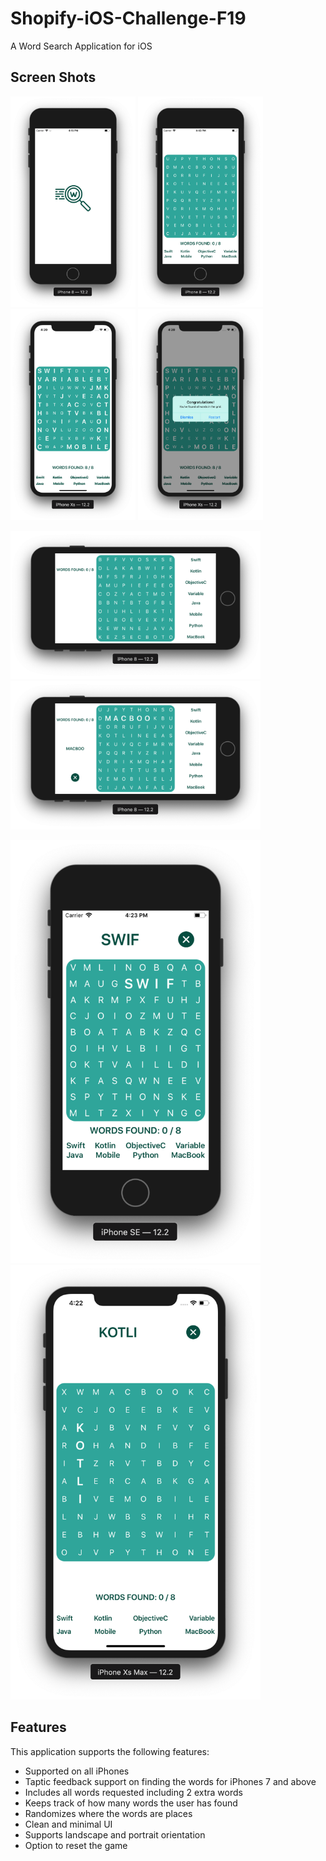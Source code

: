 # Shopify-iOS-Challenge-F19
A Word Search Application for iOS

## Screen Shots

<img src="https://github.com/adbht/Shopify-iOS-Challenge-F19/blob/master/Images/launchScreen.png" width="200" /> <img src="https://github.com/adbht/Shopify-iOS-Challenge-F19/blob/master/Images/noWordsFound.png" width="200" /> <img src="https://github.com/adbht/Shopify-iOS-Challenge-F19/blob/master/Images/allWordsFound.png" width="200" /> <img src="https://github.com/adbht/Shopify-iOS-Challenge-F19/blob/master/Images/alertMessage.png" width="200" /> 

<img src="https://github.com/adbht/Shopify-iOS-Challenge-F19/blob/master/Images/landscapeSupport.png" width="400" /> <img src="https://github.com/adbht/Shopify-iOS-Challenge-F19/blob/master/Images/landscapeSupport2.png" width="400" /> 

<img src="https://github.com/adbht/Shopify-iOS-Challenge-F19/blob/master/Images/seSupport.png" width="400" /> <img src="https://github.com/adbht/Shopify-iOS-Challenge-F19/blob/master/Images/xsSupport.png" width="400" /> 

## Features
This application supports the following features:
   - Supported on all iPhones
   - Taptic feedback support on finding the words for iPhones 7 and above
   - Includes all words requested including 2 extra words
   - Keeps track of how many words the user has found
   - Randomizes where the words are places
   - Clean and minimal UI
   - Supports landscape and portrait orientation
   - Option to reset the game
